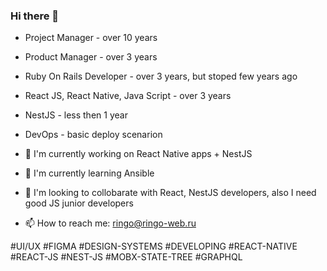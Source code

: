 ### Hi there 👋

- Project Manager - over 10 years
- Product Manager - over 3 years
- Ruby On Rails Developer - over 3 years, but stoped few years ago
- React JS, React Native, Java Script - over 3 years
- NestJS - less then 1 year
- DevOps - basic deploy scenarion

- 🔭 I'm currently working on React Native apps + NestJS 
- 🌱 I'm currently learning Ansible
- 👯 I'm looking to collobarate with React, NestJS developers, also I need good JS junior developers

- 📫 How to reach me: ringo@ringo-web.ru

#UI/UX #FIGMA #DESIGN-SYSTEMS
#DEVELOPING #REACT-NATIVE #REACT-JS #NEST-JS #MOBX-STATE-TREE #GRAPHQL

<!--
**ryskin/ryskin** is a ✨ _special_ ✨ repository because its `README.md` (this file) appears on your GitHub profile.

Here are some ideas to get you started:

- 🔭 I’m currently working on ...
- 🌱 I’m currently learning ...
- 👯 I’m looking to collaborate on ...
- 🤔 I’m looking for help with ...
- 💬 Ask me about ...
- 📫 How to reach me: ...
- 😄 Pronouns: ...
- ⚡ Fun fact: ...
-->
